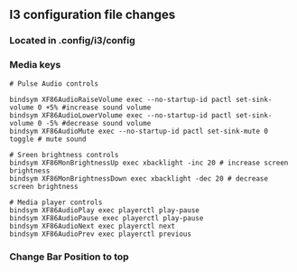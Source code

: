 ## I3 configuration file changes

### Located in .config/i3/config

### Media keys
```
# Pulse Audio controls

bindsym XF86AudioRaiseVolume exec --no-startup-id pactl set-sink-volume 0 +5% #increase sound volume
bindsym XF86AudioLowerVolume exec --no-startup-id pactl set-sink-volume 0 -5% #decrease sound volume
bindsym XF86AudioMute exec --no-startup-id pactl set-sink-mute 0 toggle # mute sound

# Sreen brightness controls
bindsym XF86MonBrightnessUp exec xbacklight -inc 20 # increase screen brightness
bindsym XF86MonBrightnessDown exec xbacklight -dec 20 # decrease screen brightness

# Media player controls
bindsym XF86AudioPlay exec playerctl play-pause
bindsym XF86AudioPause exec playerctl play-pause
bindsym XF86AudioNext exec playerctl next
bindsym XF86AudioPrev exec playerctl previous
```

### Change Bar Position to top

### 